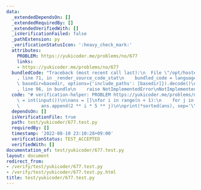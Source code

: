 ```yaml
---
data:
  _extendedDependsOn: []
  _extendedRequiredBy: []
  _extendedVerifiedWith: []
  _isVerificationFailed: false
  _pathExtension: py
  _verificationStatusIcon: ':heavy_check_mark:'
  attributes:
    PROBLEM: https://yukicoder.me/problems/no/677
    links:
    - https://yukicoder.me/problems/no/677
  bundledCode: "Traceback (most recent call last):\n  File \"/opt/hostedtoolcache/Python/3.10.6/x64/lib/python3.10/site-packages/onlinejudge_verify/documentation/build.py\"\
    , line 71, in _render_source_code_stat\n    bundled_code = language.bundle(stat.path,\
    \ basedir=basedir, options={'include_paths': [basedir]}).decode()\n  File \"/opt/hostedtoolcache/Python/3.10.6/x64/lib/python3.10/site-packages/onlinejudge_verify/languages/python.py\"\
    , line 96, in bundle\n    raise NotImplementedError\nNotImplementedError\n"
  code: "# verification-helper: PROBLEM https://yukicoder.me/problems/no/677\n\nn\
    \ = int(input())\n\nans = []\nfor i in range(n + 1):\n    for j in range(n + 1):\n\
    \        ans.append(2 ** i * 5 ** j)\n\nprint(*sorted(ans), sep='\\n')"
  dependsOn: []
  isVerificationFile: true
  path: test/yukicoder/677.test.py
  requiredBy: []
  timestamp: '2022-08-10 23:10:28+09:00'
  verificationStatus: TEST_ACCEPTED
  verifiedWith: []
documentation_of: test/yukicoder/677.test.py
layout: document
redirect_from:
- /verify/test/yukicoder/677.test.py
- /verify/test/yukicoder/677.test.py.html
title: test/yukicoder/677.test.py
---
```

